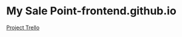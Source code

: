 # My Sale Point-frontend.github.io
[Project Trello](https://trello.com/b/bM7PSAan/c4g-my-sale-point-app)

